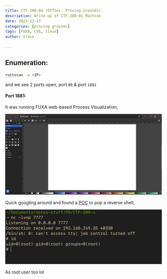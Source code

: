 ```yaml
---
title: CTF-200-04 (OffSec. Proving Grounds)
description: Write-up of CTF-200-01 Machine
date: 2023-12-27 
categories: [proving grounds]
tags: [FUXA, CVE, linux]
author: trace

---
```


## Enumeration:

```bash
rustscan -a <IP>
```

and we see 2 ports open, port `80` & port `1881`

#### Port 1881:

It was running FUXA web-based Process Visualization, 

![](../../assets/writeups/2023-12-27-CTF-200-04/exploringport1881.png)

Quick googling around and found a [POC](https://github.com/rodolfomarianocy/Unauthenticated-RCE-FUXA-CVE-2023-33831) to pop a reverse shell,

![](../../assets/writeups/2023-12-27-CTF-200-04/gotroot.png)

As root user too lol
